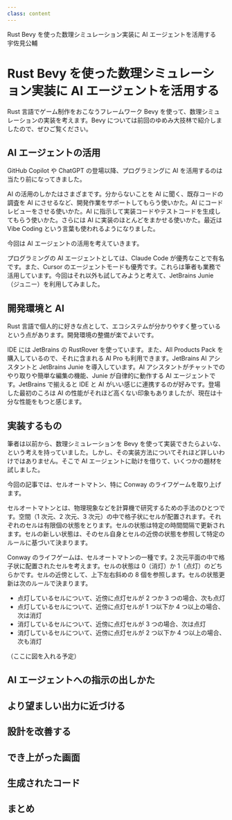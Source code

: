 ```yaml
---
class: content
---
```


<div class="doc-header">
  <div class="doc-title">Rust Bevy を使った数理シミュレーション実装に AI エージェントを活用する</div>
  <div class="doc-author">宇佐見公輔</div>
</div>

# Rust Bevy を使った数理シミュレーション実装に AI エージェントを活用する

Rust 言語でゲーム制作をおこなうフレームワーク Bevy を使って、数理シミュレーションの実装を考えます。Bevy については前回のゆめみ大技林で紹介しましたので、ぜひご覧ください。

## AI エージェントの活用

GitHub Copilot や ChatGPT の登場以降、プログラミングに AI を活用するのは当たり前になってきました。

AI の活用のしかたはさまざまです。分からないことを AI に聞く、既存コードの調査を AI にさせるなど、開発作業をサポートしてもらう使いかた。AI にコードレビューをさせる使いかた。AI に指示して実装コードやテストコードを生成してもらう使いかた。さらには AI に実装のほとんどをまかせる使いかた。最近は Vibe Coding という言葉も使われるようになりました。

今回は AI エージェントの活用を考えていきます。

プログラミングの AI エージェントとしては、Claude Code が優秀なことで有名です。また、Cursor のエージェントモードも優秀です。これらは筆者も業務で活用しています。今回はそれ以外も試してみようと考えて、JetBrains Junie（ジュニー）を利用してみました。

## 開発環境と AI

Rust 言語で個人的に好きな点として、エコシステムが分かりやすく整っているという点があります。開発環境の整備が楽でよいです。

IDE には JetBrains の RustRover を使っています。また、All Products Pack を購入しているので、それに含まれる AI Pro も利用できます。JetBrains AI アシスタントと JetBrains Junie を導入しています。AI アシスタントがチャットでのやり取りや簡単な編集の機能、Junie が自律的に動作する AI エージェントです。JetBrains で揃えると IDE と AI がいい感じに連携するのが好みです。登場した最初のころは AI の性能がそれほど高くない印象もありましたが、現在は十分な性能をもつと感じます。

## 実装するもの

筆者は以前から、数理シミュレーションを Bevy を使って実装できたらよいな、という考えを持っていました。しかし、その実装方法についてそれほど詳しいわけではありません。そこで AI エージェントに助けを借りて、いくつかの題材を試しました。

今回の記事では、セルオートマトン、特に Conway のライフゲームを取り上げます。

セルオートマトンとは、物理現象などを計算機で研究するための手法のひとつです。空間（1 次元、2 次元、3 次元）の中で格子状にセルが配置されます。それぞれのセルは有限個の状態をとります。セルの状態は特定の時間間隔で更新されます。セルの新しい状態は、そのセル自身とセルの近傍の状態を参照して特定のルールに基づいて決まります。

Conway のライフゲームは、セルオートマトンの一種です。2 次元平面の中で格子状に配置されたセルを考えます。セルの状態は 0（消灯）か 1（点灯）のどちらかです。セルの近傍として、上下左右斜めの 8 個を参照します。セルの状態更新は次のルールで決まります。

- 点灯しているセルについて、近傍に点灯セルが 2 つか 3 つの場合、次も点灯
- 点灯しているセルについて、近傍に点灯セルが 1 つ以下か 4 つ以上の場合、次は消灯
- 消灯しているセルについて、近傍に点灯セルが 3 つの場合、次は点灯
- 消灯しているセルについて、近傍に点灯セルが 2 つ以下か 4 つ以上の場合、次も消灯

（ここに図を入れる予定）

## AI エージェントへの指示の出しかた

## より望ましい出力に近づける

## 設計を改善する

## でき上がった画面

## 生成されたコード

## まとめ

